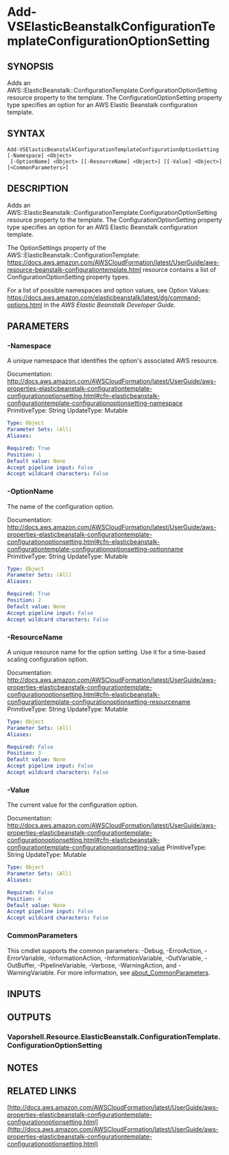 # Add-VSElasticBeanstalkConfigurationTemplateConfigurationOptionSetting

## SYNOPSIS
Adds an AWS::ElasticBeanstalk::ConfigurationTemplate.ConfigurationOptionSetting resource property to the template.
The ConfigurationOptionSetting property type specifies an option for an AWS Elastic Beanstalk configuration template.

## SYNTAX

```
Add-VSElasticBeanstalkConfigurationTemplateConfigurationOptionSetting [-Namespace] <Object>
 [-OptionName] <Object> [[-ResourceName] <Object>] [[-Value] <Object>] [<CommonParameters>]
```

## DESCRIPTION
Adds an AWS::ElasticBeanstalk::ConfigurationTemplate.ConfigurationOptionSetting resource property to the template.
The ConfigurationOptionSetting property type specifies an option for an AWS Elastic Beanstalk configuration template.

The OptionSettings property of the AWS::ElasticBeanstalk::ConfigurationTemplate: https://docs.aws.amazon.com/AWSCloudFormation/latest/UserGuide/aws-resource-beanstalk-configurationtemplate.html resource contains a list of ConfigurationOptionSetting property types.

For a list of possible namespaces and option values, see Option Values: https://docs.aws.amazon.com/elasticbeanstalk/latest/dg/command-options.html in the *AWS Elastic Beanstalk Developer Guide*.

## PARAMETERS

### -Namespace
A unique namespace that identifies the option's associated AWS resource.

Documentation: http://docs.aws.amazon.com/AWSCloudFormation/latest/UserGuide/aws-properties-elasticbeanstalk-configurationtemplate-configurationoptionsetting.html#cfn-elasticbeanstalk-configurationtemplate-configurationoptionsetting-namespace
PrimitiveType: String
UpdateType: Mutable

```yaml
Type: Object
Parameter Sets: (All)
Aliases:

Required: True
Position: 1
Default value: None
Accept pipeline input: False
Accept wildcard characters: False
```

### -OptionName
The name of the configuration option.

Documentation: http://docs.aws.amazon.com/AWSCloudFormation/latest/UserGuide/aws-properties-elasticbeanstalk-configurationtemplate-configurationoptionsetting.html#cfn-elasticbeanstalk-configurationtemplate-configurationoptionsetting-optionname
PrimitiveType: String
UpdateType: Mutable

```yaml
Type: Object
Parameter Sets: (All)
Aliases:

Required: True
Position: 2
Default value: None
Accept pipeline input: False
Accept wildcard characters: False
```

### -ResourceName
A unique resource name for the option setting.
Use it for a time-based scaling configuration option.

Documentation: http://docs.aws.amazon.com/AWSCloudFormation/latest/UserGuide/aws-properties-elasticbeanstalk-configurationtemplate-configurationoptionsetting.html#cfn-elasticbeanstalk-configurationtemplate-configurationoptionsetting-resourcename
PrimitiveType: String
UpdateType: Mutable

```yaml
Type: Object
Parameter Sets: (All)
Aliases:

Required: False
Position: 3
Default value: None
Accept pipeline input: False
Accept wildcard characters: False
```

### -Value
The current value for the configuration option.

Documentation: http://docs.aws.amazon.com/AWSCloudFormation/latest/UserGuide/aws-properties-elasticbeanstalk-configurationtemplate-configurationoptionsetting.html#cfn-elasticbeanstalk-configurationtemplate-configurationoptionsetting-value
PrimitiveType: String
UpdateType: Mutable

```yaml
Type: Object
Parameter Sets: (All)
Aliases:

Required: False
Position: 4
Default value: None
Accept pipeline input: False
Accept wildcard characters: False
```

### CommonParameters
This cmdlet supports the common parameters: -Debug, -ErrorAction, -ErrorVariable, -InformationAction, -InformationVariable, -OutVariable, -OutBuffer, -PipelineVariable, -Verbose, -WarningAction, and -WarningVariable. For more information, see [about_CommonParameters](http://go.microsoft.com/fwlink/?LinkID=113216).

## INPUTS

## OUTPUTS

### Vaporshell.Resource.ElasticBeanstalk.ConfigurationTemplate.ConfigurationOptionSetting
## NOTES

## RELATED LINKS

[http://docs.aws.amazon.com/AWSCloudFormation/latest/UserGuide/aws-properties-elasticbeanstalk-configurationtemplate-configurationoptionsetting.html](http://docs.aws.amazon.com/AWSCloudFormation/latest/UserGuide/aws-properties-elasticbeanstalk-configurationtemplate-configurationoptionsetting.html)

